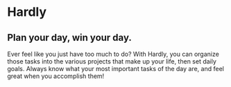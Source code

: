 # Hardly

## Plan your day, win your day.

Ever feel like you just have too much to do? With Hardly, you can organize those tasks into the various projects that make up your life, then set daily goals. Always know what your most important tasks of the day are, and feel great when you accomplish them!
